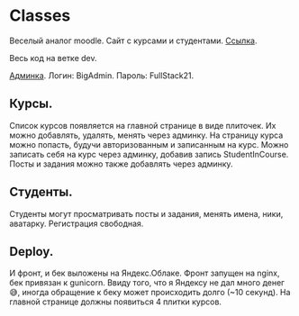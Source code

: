 # Classes

Веселый аналог moodle. Сайт с курсами и студентами. [Ссылка](http://62.84.119.48/). 

Весь код на ветке dev.

[Админка](http://62.84.119.48:8000/admin). Логин: BigAdmin. Пароль: FullStack21.

## Курсы.

Список курсов появляется на главной странице в виде плиточек. Их можно добавлять, удалять, менять через админку. На страницу курса можно попасть, будучи авторизованным и записанным на курс. Можно записать себя на курс через админку, добавив запись StudentInCourse. Посты и задания можно также добавлять через админку.

## Студенты.

Студенты могут просматривать посты и задания, менять имена, ники, аватарку. Регистрация свободная.

## Deploy.

И фронт, и бек выложены на Яндекс.Облаке. Фронт запущен на nginx, бек привязан к gunicorn. Ввиду того, что я Яндексу не дал много денег😅, иногда обращение к беку может происходить долго (~10 секунд). На главной странице должны появиться 4 плитки курсов.

